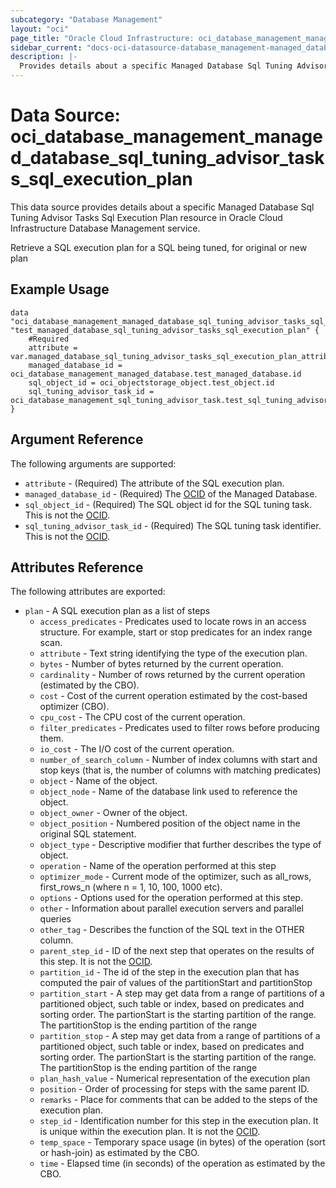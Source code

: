 ```yaml
---
subcategory: "Database Management"
layout: "oci"
page_title: "Oracle Cloud Infrastructure: oci_database_management_managed_database_sql_tuning_advisor_tasks_sql_execution_plan"
sidebar_current: "docs-oci-datasource-database_management-managed_database_sql_tuning_advisor_tasks_sql_execution_plan"
description: |-
  Provides details about a specific Managed Database Sql Tuning Advisor Tasks Sql Execution Plan in Oracle Cloud Infrastructure Database Management service
---
```


# Data Source: oci_database_management_managed_database_sql_tuning_advisor_tasks_sql_execution_plan
This data source provides details about a specific Managed Database Sql Tuning Advisor Tasks Sql Execution Plan resource in Oracle Cloud Infrastructure Database Management service.

Retrieve a SQL execution plan for a SQL being tuned, for original or new plan


## Example Usage

```hcl
data "oci_database_management_managed_database_sql_tuning_advisor_tasks_sql_execution_plan" "test_managed_database_sql_tuning_advisor_tasks_sql_execution_plan" {
	#Required
	attribute = var.managed_database_sql_tuning_advisor_tasks_sql_execution_plan_attribute
	managed_database_id = oci_database_management_managed_database.test_managed_database.id
	sql_object_id = oci_objectstorage_object.test_object.id
	sql_tuning_advisor_task_id = oci_database_management_sql_tuning_advisor_task.test_sql_tuning_advisor_task.id
}
```

## Argument Reference

The following arguments are supported:

* `attribute` - (Required) The attribute of the SQL execution plan.
* `managed_database_id` - (Required) The [OCID](https://docs.cloud.oracle.com/iaas/Content/General/Concepts/identifiers.htm) of the Managed Database.
* `sql_object_id` - (Required) The SQL object id for the SQL tuning task. This is not the [OCID](https://docs.cloud.oracle.com/iaas/Content/General/Concepts/identifiers.htm).
* `sql_tuning_advisor_task_id` - (Required) The SQL tuning task identifier. This is not the [OCID](https://docs.cloud.oracle.com/iaas/Content/General/Concepts/identifiers.htm).


## Attributes Reference

The following attributes are exported:

* `plan` - A SQL execution plan as a list of steps
	* `access_predicates` - Predicates used to locate rows in an access structure. For example, start or stop predicates for an index range scan. 
	* `attribute` - Text string identifying the type of the execution plan.
	* `bytes` - Number of bytes returned by the current operation.
	* `cardinality` - Number of rows returned by the current operation (estimated by the CBO).
	* `cost` - Cost of the current operation estimated by the cost-based optimizer (CBO).
	* `cpu_cost` - The CPU cost of the current operation.
	* `filter_predicates` - Predicates used to filter rows before producing them.
	* `io_cost` - The I/O cost of the current operation.
	* `number_of_search_column` - Number of index columns with start and stop keys (that is, the number of columns with matching predicates) 
	* `object` - Name of the object.
	* `object_node` - Name of the database link used to reference the object.
	* `object_owner` - Owner of the object.
	* `object_position` - Numbered position of the object name in the original SQL statement.
	* `object_type` - Descriptive modifier that further describes the type of object.
	* `operation` - Name of the operation performed at this step
	* `optimizer_mode` - Current mode of the optimizer, such as all_rows, first_rows_n (where n = 1, 10, 100, 1000 etc).
	* `options` - Options used for the operation performed at this step.
	* `other` - Information about parallel execution servers and parallel queries
	* `other_tag` - Describes the function of the SQL text in the OTHER column.
	* `parent_step_id` - ID of the next step that operates on the results of this step. It is not the [OCID](https://docs.cloud.oracle.com/iaas/Content/General/Concepts/identifiers.htm). 
	* `partition_id` - The id of the step in the execution plan that has computed the pair of values of the partitionStart and partitionStop 
	* `partition_start` - A step may get data from a range of partitions of a partitioned object, such table or index, based on predicates and sorting order. The partionStart is the starting partition of the range. The partitionStop is the ending partition of the range 
	* `partition_stop` - A step may get data from a range of partitions of a partitioned object, such table or index, based on predicates and sorting order. The partionStart is the starting partition of the range. The partitionStop is the ending partition of the range 
	* `plan_hash_value` - Numerical representation of the execution plan
	* `position` - Order of processing for steps with the same parent ID.
	* `remarks` - Place for comments that can be added to the steps of the execution plan.
	* `step_id` - Identification number for this step in the execution plan. It is unique within the execution plan. It is not the [OCID](https://docs.cloud.oracle.com/iaas/Content/General/Concepts/identifiers.htm). 
	* `temp_space` - Temporary space usage (in bytes) of the operation (sort or hash-join) as estimated by the CBO.
	* `time` - Elapsed time (in seconds) of the operation as estimated by the CBO.

